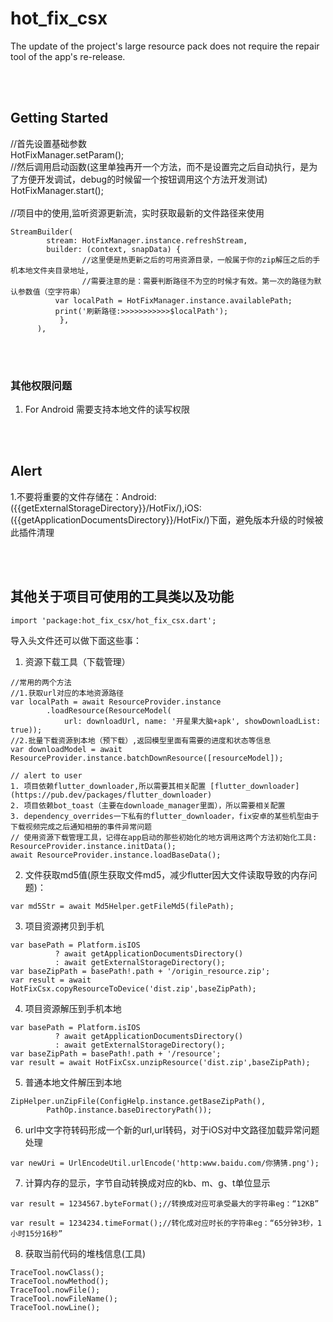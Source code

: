 <!--
 * @Author: Cao Shixin
 * @Date: 2022-01-19 14:57:55
 * @LastEditors: Cao Shixin
 * @LastEditTime: 2022-05-11 09:18:30
 * @Description: 
-->
# hot_fix_csx

The update of the project's large resource pack does not require the repair tool of the app's re-release.

<br /><br />

## Getting Started
//首先设置基础参数<br />
HotFixManager.setParam();<br />
//然后调用启动函数(这里单独再开一个方法，而不是设置完之后自动执行，是为了方便开发调试，debug的时候留一个按钮调用这个方法开发测试)<br />
HotFixManager.start();<br />
<br />
//项目中的使用,监听资源更新流，实时获取最新的文件路径来使用
```
StreamBuilder(
        stream: HotFixManager.instance.refreshStream,
        builder: (context, snapData) {
                //这里便是热更新之后的可用资源目录，一般属于你的zip解压之后的手机本地文件夹目录地址,
                //需要注意的是：需要判断路径不为空的时候才有效。第一次的路径为默认参数值（空字符串）
          var localPath = HotFixManager.instance.availablePath;
          print('刷新路径:>>>>>>>>>>>$localPath');
           },
      ),
```

<br /><br />

### 其他权限问题
1. For Android 需要支持本地文件的读写权限

<br /><br />

## Alert
1.不要将重要的文件存储在：Android:({{getExternalStorageDirectory}}/HotFix/),iOS:({{getApplicationDocumentsDirectory}}/HotFix/)下面，避免版本升级的时候被此插件清理

<br /><br />

## 其他关于项目可使用的工具类以及功能
```
import 'package:hot_fix_csx/hot_fix_csx.dart';
```
导入头文件还可以做下面这些事：

1. 资源下载工具（下载管理）
```
//常用的两个方法
//1.获取url对应的本地资源路径
var localPath = await ResourceProvider.instance
        .loadResource(ResourceModel(
            url: downloadUrl, name: '开星果大脑+apk', showDownloadList: true));
//2.批量下载资源到本地（预下载）,返回模型里面有需要的进度和状态等信息
var downloadModel = await ResourceProvider.instance.batchDownResource([resourceModel]);

// alert to user
1. 项目依赖flutter_downloader,所以需要其相关配置 [flutter_downloader](https://pub.dev/packages/flutter_downloader)
2. 项目依赖bot_toast（主要在downloade_manager里面），所以需要相关配置
3. dependency_overrides一下私有的flutter_downloader，fix安卓的某些机型由于下载视频完成之后通知相册的事件异常问题
// 使用资源下载管理工具，记得在app启动的那些初始化的地方调用这两个方法初始化工具:
ResourceProvider.instance.initData();
await ResourceProvider.instance.loadBaseData();
```

2. 文件获取md5值(原生获取文件md5，减少flutter因大文件读取导致的内存问题)：
```
var md5Str = await Md5Helper.getFileMd5(filePath);
```

3. 项目资源拷贝到手机
```
var basePath = Platform.isIOS
          ? await getApplicationDocumentsDirectory()
          : await getExternalStorageDirectory();
var baseZipPath = basePath!.path + '/origin_resource.zip';
var result = await HotFixCsx.copyResourceToDevice('dist.zip',baseZipPath);
```

4. 项目资源解压到手机本地
```
var basePath = Platform.isIOS
          ? await getApplicationDocumentsDirectory()
          : await getExternalStorageDirectory();
var baseZipPath = basePath!.path + '/resource';
var result = await HotFixCsx.unzipResource('dist.zip',baseZipPath);
```

5. 普通本地文件解压到本地
```
ZipHelper.unZipFile(ConfigHelp.instance.getBaseZipPath(),
        PathOp.instance.baseDirectoryPath());
```

6. url中文字符转码形成一个新的url,url转码，对于iOS对中文路径加载异常问题处理
```
var newUri = UrlEncodeUtil.urlEncode('http:www.baidu.com/你猜猜.png');
```

7. 计算内存的显示，字节自动转换成对应的kb、m、g、t单位显示
```
var result = 1234567.byteFormat();//转换成对应可承受最大的字符串eg：“12KB”

var result = 1234234.timeFormat();//转化成对应时长的字符串eg：“65分钟3秒，1小时15分16秒”
```

8. 获取当前代码的堆栈信息(工具)
```
TraceTool.nowClass();
TraceTool.nowMethod();
TraceTool.nowFile();
TraceTool.nowFileName();
TraceTool.nowLine();
```

